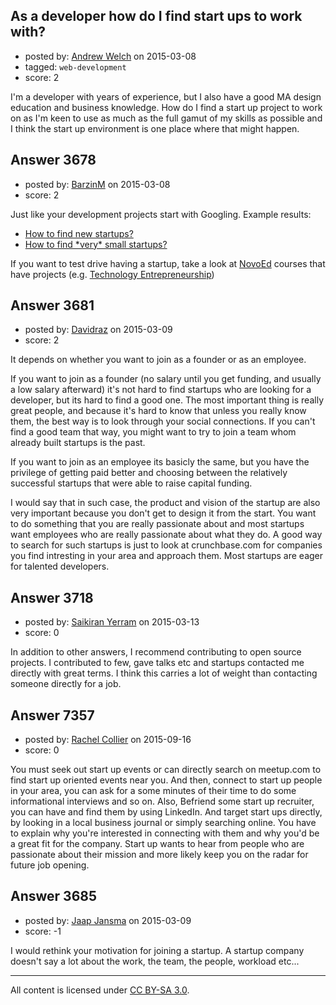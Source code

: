 ## As a developer how do I find start ups to work with?

- posted by: [Andrew Welch](https://stackexchange.com/users/112525/andrew-welch) on 2015-03-08
- tagged: `web-development`
- score: 2

I'm a developer with years of experience, but I also have a good MA design education and business knowledge. How do I find a start up project to work on  as I'm keen to use as much as the full gamut of my skills as possible and I think the start up environment is one place where that might happen.


## Answer 3678

- posted by: [BarzinM](https://stackexchange.com/users/5742222/barzinm) on 2015-03-08
- score: 2

<p>Just like your development projects start with Googling. Example results:</p>

<ul>
<li><a href="https://startups.stackexchange.com/questions/609/how-to-find-new-startups">How to find new startups?</a></li>
<li><a href="https://startups.stackexchange.com/questions/1402/how-to-find-very-small-startups">How to find *very* small startups?</a></li>
</ul>

<p>If you want to test drive having a startup, take a look at <a href="https://novoed.com/" rel="nofollow noreferrer">NovoEd</a> courses that have projects (e.g. <a href="https://novoed.com/venture1-2015-2" rel="nofollow noreferrer">Technology Entrepreneurship</a>)</p>



## Answer 3681

- posted by: [Davidraz](https://stackexchange.com/users/4447731/davidraz) on 2015-03-09
- score: 2

It depends on whether you want to join as a founder or as an employee. 

If you want to join as a founder (no salary until you get funding, and usually a low salary afterward) it's not hard to find startups who are looking for a developer, but its hard to find a good one. The most important thing is really great people, and because it's hard to know that unless you really know them, the best way is to look through your social connections. If you can't find a good team that way, you might want to try to join a team whom already built startups is the past. 

If you want to join as an employee its basicly the same, but you have the privilege of getting paid better and choosing between the relatively successful startups that were able to raise capital funding. 

I would say that in such case, the product and vision of the startup are also very important because you don't get to design it from the start. You want to do something that you are really passionate about and most startups want employees who are really passionate about what they do. A good way to search for such startups is just to look at crunchbase.com for companies you find intresting in your area and approach them. Most startups are eager for talented developers.




## Answer 3718

- posted by: [Saikiran Yerram](https://stackexchange.com/users/455854/saikiran-yerram) on 2015-03-13
- score: 0

In addition to other answers, I recommend contributing to open source projects. I contributed to few, gave talks etc and startups contacted me directly with great terms.
I think this carries a lot of weight than contacting someone directly for a job. 


## Answer 7357

- posted by: [Rachel Collier](https://stackexchange.com/users/6961464/rachel-collier) on 2015-09-16
- score: 0

You must seek out start up events or can directly search on meetup.com to find start up oriented events near you. And then, connect to start up people in your area, you can ask for a some minutes of their time to do some informational interviews and so on. Also, Befriend some start up recruiter, you can have and find them by using LinkedIn. And target start ups directly, by looking in a local business journal or simply searching online. You have to explain why you're interested in connecting with them and why you'd be a great fit for the company. Start up wants to hear from people who are passionate about their mission and more likely keep you on the radar for future job opening. 


## Answer 3685

- posted by: [Jaap Jansma](https://stackexchange.com/users/4767822/jaap-jansma) on 2015-03-09
- score: -1

I would rethink your motivation for joining a startup. A startup company doesn't say a lot about the work, the team, the people, workload etc... 



---

All content is licensed under [CC BY-SA 3.0](https://creativecommons.org/licenses/by-sa/3.0/).

